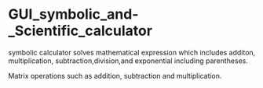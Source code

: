 # GUI_symbolic_and-_Scientific_calculator

symbolic calculator solves mathematical expression which includes additon, multiplication, subtraction,division,and exponential including parentheses.

Matrix operations such as addition, subtraction and multiplication.
